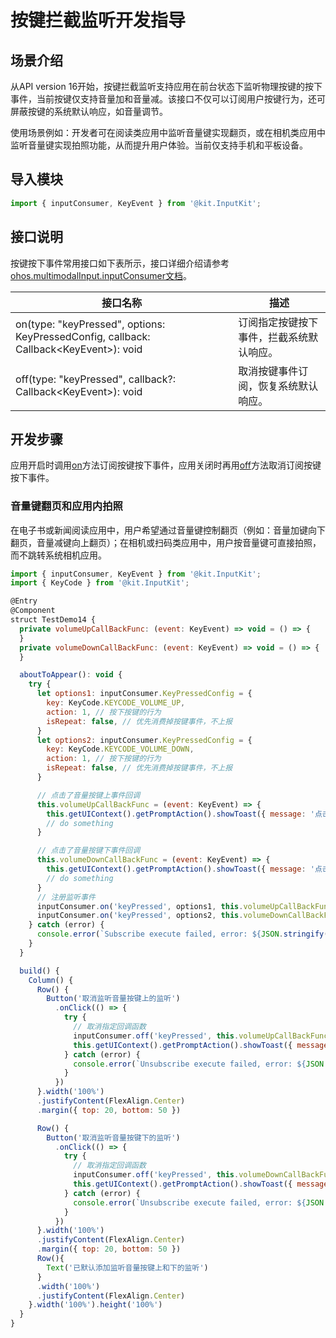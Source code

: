 # 按键拦截监听开发指导

<!--Kit: Input Kit-->
<!--Subsystem: MultimodalInput-->
<!--Owner: @zhaoxueyuan-->
<!--Designer: @hanruofei-->
<!--Tester: @Lyuxin-->
<!--Adviser: @Brilliantry_Rui-->

## 场景介绍

从API version 16开始，按键拦截监听支持应用在前台状态下监听物理按键的按下事件，当前按键仅支持音量加和音量减。该接口不仅可以订阅用户按键行为，还可屏蔽按键的系统默认响应，如音量调节。

使用场景例如：开发者可在阅读类应用中监听音量键实现翻页，或在相机类应用中监听音量键实现拍照功能，从而提升用户体验。当前仅支持手机和平板设备。

## 导入模块

```js
import { inputConsumer, KeyEvent } from '@kit.InputKit';
```

## 接口说明

按键按下事件常用接口如下表所示，接口详细介绍请参考[ohos.multimodalInput.inputConsumer文档](../../reference/apis-input-kit/js-apis-inputconsumer.md)。

| 接口名称  | 描述 |
| ------------------------------------------------------------ | -------------------------- |
| on(type: "keyPressed", options: KeyPressedConfig, callback: Callback\<KeyEvent>): void |订阅指定按键按下事件，拦截系统默认响应。  |
| off(type: "keyPressed", callback?: Callback\<KeyEvent>): void |取消按键事件订阅，恢复系统默认响应。  |

## 开发步骤

应用开启时调用[on](../../reference/apis-input-kit/js-apis-inputconsumer.md#inputconsumeronkeypressed16)方法订阅按键按下事件，应用关闭时再用[off](../../reference/apis-input-kit/js-apis-inputconsumer.md#inputconsumeroffkeypressed16)方法取消订阅按键按下事件。

### 音量键翻页和应用内拍照

在电子书或新闻阅读应用中，用户希望通过音量键控制翻页（例如：音量加键向下翻页，音量减键向上翻页）；在相机或扫码类应用中，用户按音量键可直接拍照，而不跳转系统相机应用。

```js
import { inputConsumer, KeyEvent } from '@kit.InputKit';
import { KeyCode } from '@kit.InputKit';

@Entry
@Component
struct TestDemo14 {
  private volumeUpCallBackFunc: (event: KeyEvent) => void = () => {
  }
  private volumeDownCallBackFunc: (event: KeyEvent) => void = () => {
  }

  aboutToAppear(): void {
    try {
      let options1: inputConsumer.KeyPressedConfig = {
        key: KeyCode.KEYCODE_VOLUME_UP,
        action: 1, // 按下按键的行为
        isRepeat: false, // 优先消费掉按键事件，不上报
      }
      let options2: inputConsumer.KeyPressedConfig = {
        key: KeyCode.KEYCODE_VOLUME_DOWN,
        action: 1, // 按下按键的行为
        isRepeat: false, // 优先消费掉按键事件，不上报
      }

      // 点击了音量按键上事件回调
      this.volumeUpCallBackFunc = (event: KeyEvent) => {
        this.getUIContext().getPromptAction().showToast({ message: '点击了音量按键上' })
        // do something
      }

      // 点击了音量按键下事件回调
      this.volumeDownCallBackFunc = (event: KeyEvent) => {
        this.getUIContext().getPromptAction().showToast({ message: '点击了音量按键下' })
        // do something
      }
      // 注册监听事件
      inputConsumer.on('keyPressed', options1, this.volumeUpCallBackFunc);
      inputConsumer.on('keyPressed', options2, this.volumeDownCallBackFunc);
    } catch (error) {
      console.error(`Subscribe execute failed, error: ${JSON.stringify(error, ["code", "message"])}`);
    }
  }

  build() {
    Column() {
      Row() {
        Button('取消监听音量按键上的监听')
          .onClick(() => {
            try {
              // 取消指定回调函数
              inputConsumer.off('keyPressed', this.volumeUpCallBackFunc);
              this.getUIContext().getPromptAction().showToast({ message: '取消监听音量按键上的监听事件成功！' })
            } catch (error) {
              console.error(`Unsubscribe execute failed, error: ${JSON.stringify(error, ["code", "message"])}`);
            }
          })
      }.width('100%')
      .justifyContent(FlexAlign.Center)
      .margin({ top: 20, bottom: 50 })

      Row() {
        Button('取消监听音量按键下的监听')
          .onClick(() => {
            try {
              // 取消指定回调函数
              inputConsumer.off('keyPressed', this.volumeDownCallBackFunc);
              this.getUIContext().getPromptAction().showToast({ message: '取消监听音量按键下的监听事件成功！' })
            } catch (error) {
              console.error(`Unsubscribe execute failed, error: ${JSON.stringify(error, ["code", "message"])}`);
            }
          })
      }.width('100%')
      .justifyContent(FlexAlign.Center)
      .margin({ top: 20, bottom: 50 })
      Row(){
        Text('已默认添加监听音量按键上和下的监听')
      }
      .width('100%')
      .justifyContent(FlexAlign.Center)
    }.width('100%').height('100%')
  }
}
```
